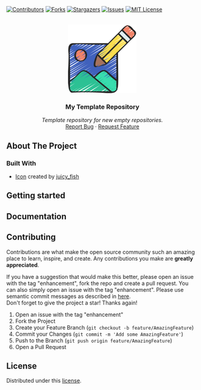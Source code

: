 <div id="top"></div>

<!-- PROJECT SHIELDS -->
[![Contributors][contributors-shield]][contributors-url]
[![Forks][forks-shield]][forks-url]
[![Stargazers][stars-shield]][stars-url]
[![Issues][issues-shield]][issues-url]
[![MIT License][license-shield]][license-url]
<!-- END OF PROJECT SHIELDS -->

<!-- PROJECT LOGO -->
<br />
<div align="center">
    <a href="#">
        <img src="images/content-creator.png" alt="Image" height="180">
    </a>
    <h3>My Template Repository</h3>
    <p>
        <i>Template repository for new empty repositories.</i>
        <br />
        <a href="https://github.com/peterhnm/template_empty_repo/issues">Report Bug</a>
        ·
        <a href="https://github.com/peterhnm/template_empty_repo/pulls">Request Feature</a>
    </p>
</div>

## About The Project


### Built With

* [Icon](https://www.flaticon.com/free-icon/content-creator_6404968?term=image&page=1&position=25&origin=search&related_id=6404968) created by [juicy_fish](https://www.flaticon.com/authors/juicy-fish) 


## Getting started


## Documentation


## Contributing

Contributions are what make the open source community such an amazing place to learn, inspire, and create. Any contributions you make are **greatly appreciated**.

If you have a suggestion that would make this better, please open an issue with the tag "enhancement", fork the repo and create a pull request. You can also simply open an issue with the tag "enhancement".
Please use semantic commit messages as described in [here](https://gist.github.com/joshbuchea/6f47e86d2510bce28f8e7f42ae84c716).  
Don't forget to give the project a star! Thanks again!

1. Open an issue with the tag "enhancement"
2. Fork the Project
3. Create your Feature Branch (`git checkout -b feature/AmazingFeature`)
4. Commit your Changes (`git commit -m 'Add some AmazingFeature'`)
5. Push to the Branch (`git push origin feature/AmazingFeature`)
6. Open a Pull Request


## License

Distributed under this [license](LICENSE).


<!-- MARKDOWN LINKS & IMAGES -->
<!-- https://www.markdownguide.org/basic-syntax/#reference-style-links -->
[contributors-shield]: https://img.shields.io/github/contributors/peterhnm/<repo-name>.svg?style=for-the-badge
[contributors-url]: https://github.com/peterhnm/<repo-name>/graphs/contributors

[forks-shield]: https://img.shields.io/github/forks/peterhnm/<repo-name>.svg?style=for-the-badge
[forks-url]: https://github.com/peterhnm/<repo-name>/network/members

[stars-shield]: https://img.shields.io/github/stars/peterhnm/<repo-name>.svg?style=for-the-badge
[stars-url]: https://github.com/peterhnm/<repo-name>/stargazers

[issues-shield]: https://img.shields.io/github/issues/peterhnm/<repo-name>.svg?style=for-the-badge
[issues-url]: https://github.com/peterhnm/<repo-name>/issues

[license-shield]: https://img.shields.io/github/license/peterhnm/<repo-name>.svg?style=for-the-badge
[license-url]: https://github.com/peterhnm/<repo-name>/blob/main/LICENSE
